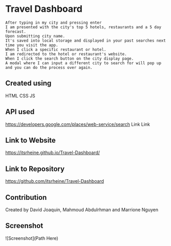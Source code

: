 # Travel Dashboard
    After typing in my city and pressing enter
    I am presented with the city's top 5 hotels, restaurants and a 5 day forecast.
    Upon submitting city name.
    It's saved into local storage and displayed in your past searches next time you visit the app.
    When I click a specific restaurant or hotel.
    I am redirected to the hotel or restaurant's website.
    When I click the search button on the city display page.
    A modal where I can input a different city to search for will pop up and you can do the process over again.

## Created using
HTML
CSS
JS

## API used
https://developers.google.com/places/web-service/search
Link
Link

## Link to Website
https://itsrheine.github.io/Travel-Dashboard/

## Link to Repository
https://github.com/itsrheine/Travel-Dashboard

## Contribution
Created by David Joaquin, Mahmoud Abdulrhman and Marrione Nguyen

## Screenshot
![Screenshot](Path Here)

